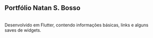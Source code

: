 ## Portfólio Natan S. Bosso
<br>
Desenvolvido em Flutter, contendo informações básicas, links e alguns saves de widgets.